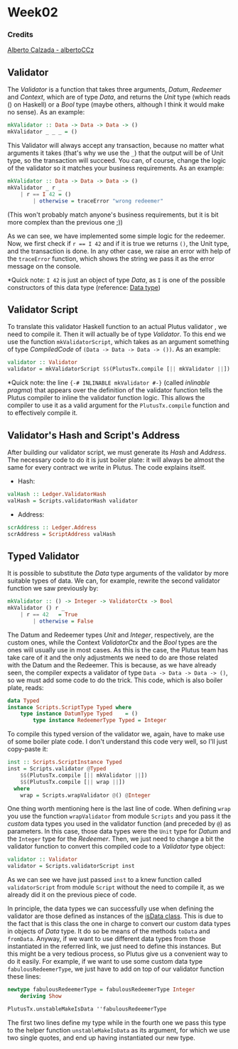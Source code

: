 # Week02

### Credits

[Alberto Calzada - albertoCCz](https://github.com/albertoCCz)

## Validator
The _Validator_ is a function that takes three arguments, _Datum_, _Redeemer_ and _Context_, which are of type _Data_, and returns the _Unit_ type (which reads () on Haskell) or a _Bool_ type (maybe others, although I think it would make no sense). As an example:

```haskell
mkValidator :: Data -> Data -> Data -> ()
mkValidator _ _ _ = ()
```

This Validator will always accept any transaction, because no matter what arguments it takes (that's why we use the `_`) that the output will be of Unit type, so the transaction will succeed. You can, of course, change the logic of the validator so it matches your business requirements. As an example:

```haskell
mkValidator :: Data -> Data -> Data -> ()
mkValidator _ r _
	| r == I 42 = ()
    	| otherwise = traceError "wrong redeemer"
```

(This won't probably match anyone's business requirements, but it is bit more complex than the previous one ;))

As we can see, we have implemented some simple logic for the redeemer. Now, we first check if `r == I 42` and if it is true we returns `()`, the Unit type,  and the transaction is done. In any other case, we raise an error with help of the `traceError` function, which shows the string we pass it as the error message on the console.


*Quick note: `I 42` is just an object of type _Data_, as `I` is one of the possible constructors of this data type (reference: [Data type](https://github.com/input-output-hk/plutus/blob/master/plutus-tx/src/PlutusTx/Data.hs))



## Validator Script

To translate this validator Haskell function to an actual Plutus validator , we need to compile it. Then it will actually be of type _Validator_. To this end we use the function `mkValidatorScript`, which takes as an argument something of type _CompiledCode_ of `(Data -> Data -> Data -> ())`. As an example:

```haskell
validator :: Validator
validator = mkValidatorScript $$(PlutusTx.compile [|| mkValidator ||])
```

*Quick note: the line `{-# INLINABLE mkValidator #-}` (called _inlinable pragma_) that appears over the definition of the validator function tells the Plutus compiler to inline the validator function logic.  This allows the compiler to use it as a valid argument for the `PlutusTx.compile` function and to effectively compile it.


## Validator's Hash and Script's Address

After building our validator script, we must generate its _Hash_ and _Address_. The necessary code to do it is just boiler plate: it will always be almost the same for every contract we write in Plutus. The code explains itself.

+ Hash:
```haskell
valHash :: Ledger.ValidatorHash
valHash = Scripts.validatorHash validator
```

+ Address:
```haskell
scrAddress :: Ledger.Address
scrAddress = ScriptAddress valHash
```

## Typed Validator

It is possible to substitute the _Data_ type arguments of the validator by more suitable types of data. We can, for example, rewrite the second validator function we saw previously by:

```haskell
mkValidator :: () -> Integer -> ValidatorCtx -> Bool
mkValidator () r _
	| r == 42   = True
    	| otherwise = False
```
The Datum and Redeemer types _Unit_ and _Integer_, respectively, are the custom ones, while the Context _ValidatorCtx_ and the _Bool_ types are the ones will usually use in most cases. As this is the case, the Plutus team has take care of it and the only adjustments we need to do are those related with the Datum and the Redeemer. This is because, as we have already seen, the compiler expects a validator of type `Data -> Data -> Data -> ()`, so we must add some code to do the trick. This code, which is also boiler plate, reads:

```haskell
data Typed
instance Scripts.ScriptType Typed where
	type instance DatumType Typed    = ()
    	type instance RedeemerType Typed = Integer
```

To compile this typed version of the validator we, again, have to make use of some boiler plate code. I don't understand this code very well, so I'll just copy-paste it:

```haskell
inst :: Scripts.ScriptInstance Typed
inst = Scripts.validator @Typed
    $$(PlutusTx.compile [|| mkValidator ||])
    $$(PlutusTx.compile [|| wrap ||])
  where
    wrap = Scripts.wrapValidator @() @Integer
```

One thing worth mentioning here is the last line of code. When defining `wrap` you use the function `wrapValidator` from module `Scripts` and you pass it the _custom_ data types you used in the validator function (and preceded by `@`) as parameters. In this case, those data types were the `Unit` type for _Datum_ and the `Integer` type for the _Redeemer_. Then, we just need to change a bit the validator function to convert this compiled code to a _Validator_ type object:

```haskell
validator :: Validator
validator = Scripts.validatorScript inst
```

As we can see we have just passed `inst` to a knew function called `validatorScript` from module `Script` without the need to compile it, as we already did it on the previous piece of code.

In principle, the data types we can successfully use when defining the validator are those defined as instances of the [isData class](https://github.com/input-output-hk/plutus/blob/master/plutus-tx/src/PlutusTx/IsData/Class.hs). This is due to the fact that is this class the one in charge to convert our custom data types in objects of _Data_ type. It do so be means of the methods `toData` and `fromData`. Anyway, if we want to use different data types from those instantiated in the referred link, we just need to define this instances. But this might be a very tedious process, so Plutus give us a convenient way to do it easily. For example, if we want to use some custom data type `fabulousRedeemerType`, we just have to add on top of our validator function these lines:

```haskell
newtype fabulousRedeemerType = fabulousRedeemerType Integer
	deriving Show

PlutusTx.unstableMakeIsData ''fabulousRedeemerType
```

The first two lines define my type while in the fourth one we pass this type to the helper function `unstableMakeIsData` as its argument, for which we use two single quotes, and end up having instantiated our new type.
